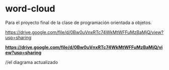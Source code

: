# word-cloud
Para el proyecto final de la clase de programación orientada a objetos.

https://drive.google.com/file/d/0Bw0uVnxRTc74WkMtWFFuMzBaMjQ/view?usp=sharing

**https://drive.google.com/file/d/0Bw0uVnxRTc74WkMtWFFuMzBaMjQ/view?usp=sharing**

//el diagrama actualizado
